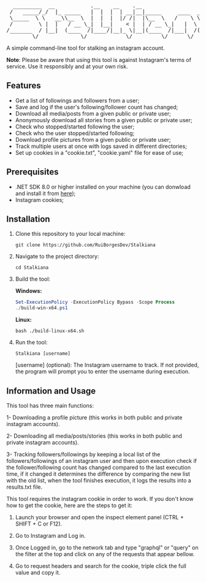 <pre>
  _________  __           .__    __    .__                         
 /   _____/_/  |_ _____   |  |  |  | __|__|_____     ____  _____   
 \_____  \ \   __\\__  \  |  |  |  |/ /|  |\__  \   /    \ \__  \  
 /        \ |  |   / __ \_|  |__|    < |  | / __ \_|   |  \ / __ \_
/_______  / |__|  (____  /|____/|__|_ \|__|(____  /|___|  /(____  /
        \/             \/            \/         \/      \/      \/ 
</pre>

A simple command-line tool for stalking an instagram account.

**Note**: Please be aware that using this tool is against Instagram's terms of service. Use it responsibly and at your own risk.

## Features

- Get a list of followings and followers from a user;
- Save and log if the user's following/follower count has changed;
- Download all media/posts from a given public or private user;
- Anonymously download all stories from a given public or private user;
- Check who stopped/started following the user;
- Check who the user stopped/started following;
- Download profile pictures from a given public or private user;
- Track multiple users at once with logs saved in different directories;
- Set up cookies in a "cookie.txt", "cookie.yaml" file for ease of use;

## Prerequisites

- .NET SDK 8.0 or higher installed on your machine (you can donwload and install it from [here](https://dotnet.microsoft.com/en-us/download/dotnet));
- Instagram cookies;

## Installation

1. Clone this repository to your local machine:

   ```shell
   git clone https://github.com/RuiBorgesDev/Stalkiana
   ```

2. Navigate to the project directory:

    ```shell
    cd Stalkiana
    ```

3. Build the tool:

    **Windows:**
    ```powershell
    Set-ExecutionPolicy -ExecutionPolicy Bypass -Scope Process
    ./build-win-x64.ps1
    ```

    **Linux:**
    ```shell
    bash ./build-linux-x64.sh
    ```

4. Run the tool:

    ```shell
    Stalkiana [username]
    ```
    [username] (optional): The Instagram username to track. If not provided, the program will prompt you to enter the username during execution.

## Information and Usage

This tool has three main functions:

1- Downloading a profile picture (this works in both public and private instagram accounts).

2- Downloading all media/posts/stories (this works in both public and private instagram accounts).

3- Tracking followers/followings by keeping a local list of the followers/followings of an instagram user and then upon execution check if the follower/following count has changed compared to the last execution time, if it changed it determines the difference by comparing the new list with the old list, when the tool finishes execution, it logs the results into a results.txt file.

This tool requires the instagram cookie in order to work.
If you don't know how to get the cookie, here are the steps to get it:


1. Launch your browser and open the inspect element panel (CTRL + SHIFT + C or F12).


2. Go to Instagram and Log in.


3. Once Logged in, go to the network tab and type "graphql" or "query" on the filter at the top and click on any of the requests that appear bellow.


4. Go to request headers and search for the cookie, triple click the full value and copy it.